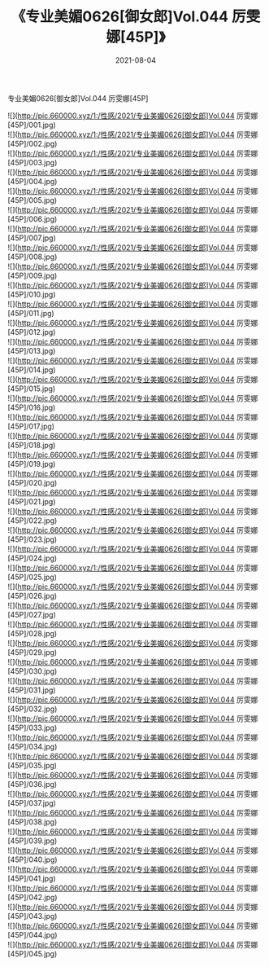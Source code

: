 ﻿---
layout: post
title:  《专业美媚0626[御女郎]Vol.044 厉雯娜[45P]》
date:   2021-08-04
img: http://pic.660000.xyz/1:/性感/2021/专业美媚0626[御女郎]Vol.044 厉雯娜[45P]/000.jpg
categories: [美女, 清纯, 唯美]
---

专业美媚0626[御女郎]Vol.044 厉雯娜[45P]

  ![](http://pic.660000.xyz/1:/性感/2021/专业美媚0626[御女郎]Vol.044 厉雯娜[45P]/001.jpg) <br> ![](http://pic.660000.xyz/1:/性感/2021/专业美媚0626[御女郎]Vol.044 厉雯娜[45P]/002.jpg) <br> ![](http://pic.660000.xyz/1:/性感/2021/专业美媚0626[御女郎]Vol.044 厉雯娜[45P]/003.jpg) <br> ![](http://pic.660000.xyz/1:/性感/2021/专业美媚0626[御女郎]Vol.044 厉雯娜[45P]/004.jpg) <br> ![](http://pic.660000.xyz/1:/性感/2021/专业美媚0626[御女郎]Vol.044 厉雯娜[45P]/005.jpg) <br> ![](http://pic.660000.xyz/1:/性感/2021/专业美媚0626[御女郎]Vol.044 厉雯娜[45P]/006.jpg) <br> ![](http://pic.660000.xyz/1:/性感/2021/专业美媚0626[御女郎]Vol.044 厉雯娜[45P]/007.jpg) <br> ![](http://pic.660000.xyz/1:/性感/2021/专业美媚0626[御女郎]Vol.044 厉雯娜[45P]/008.jpg) <br> ![](http://pic.660000.xyz/1:/性感/2021/专业美媚0626[御女郎]Vol.044 厉雯娜[45P]/009.jpg) <br> ![](http://pic.660000.xyz/1:/性感/2021/专业美媚0626[御女郎]Vol.044 厉雯娜[45P]/010.jpg) <br> ![](http://pic.660000.xyz/1:/性感/2021/专业美媚0626[御女郎]Vol.044 厉雯娜[45P]/011.jpg) <br> ![](http://pic.660000.xyz/1:/性感/2021/专业美媚0626[御女郎]Vol.044 厉雯娜[45P]/012.jpg) <br> ![](http://pic.660000.xyz/1:/性感/2021/专业美媚0626[御女郎]Vol.044 厉雯娜[45P]/013.jpg) <br> ![](http://pic.660000.xyz/1:/性感/2021/专业美媚0626[御女郎]Vol.044 厉雯娜[45P]/014.jpg) <br> ![](http://pic.660000.xyz/1:/性感/2021/专业美媚0626[御女郎]Vol.044 厉雯娜[45P]/015.jpg) <br> ![](http://pic.660000.xyz/1:/性感/2021/专业美媚0626[御女郎]Vol.044 厉雯娜[45P]/016.jpg) <br> ![](http://pic.660000.xyz/1:/性感/2021/专业美媚0626[御女郎]Vol.044 厉雯娜[45P]/017.jpg) <br> ![](http://pic.660000.xyz/1:/性感/2021/专业美媚0626[御女郎]Vol.044 厉雯娜[45P]/018.jpg) <br> ![](http://pic.660000.xyz/1:/性感/2021/专业美媚0626[御女郎]Vol.044 厉雯娜[45P]/019.jpg) <br> ![](http://pic.660000.xyz/1:/性感/2021/专业美媚0626[御女郎]Vol.044 厉雯娜[45P]/020.jpg) <br> ![](http://pic.660000.xyz/1:/性感/2021/专业美媚0626[御女郎]Vol.044 厉雯娜[45P]/021.jpg) <br> ![](http://pic.660000.xyz/1:/性感/2021/专业美媚0626[御女郎]Vol.044 厉雯娜[45P]/022.jpg) <br> ![](http://pic.660000.xyz/1:/性感/2021/专业美媚0626[御女郎]Vol.044 厉雯娜[45P]/023.jpg) <br> ![](http://pic.660000.xyz/1:/性感/2021/专业美媚0626[御女郎]Vol.044 厉雯娜[45P]/024.jpg) <br> ![](http://pic.660000.xyz/1:/性感/2021/专业美媚0626[御女郎]Vol.044 厉雯娜[45P]/025.jpg) <br> ![](http://pic.660000.xyz/1:/性感/2021/专业美媚0626[御女郎]Vol.044 厉雯娜[45P]/026.jpg) <br> ![](http://pic.660000.xyz/1:/性感/2021/专业美媚0626[御女郎]Vol.044 厉雯娜[45P]/027.jpg) <br> ![](http://pic.660000.xyz/1:/性感/2021/专业美媚0626[御女郎]Vol.044 厉雯娜[45P]/028.jpg) <br> ![](http://pic.660000.xyz/1:/性感/2021/专业美媚0626[御女郎]Vol.044 厉雯娜[45P]/029.jpg) <br> ![](http://pic.660000.xyz/1:/性感/2021/专业美媚0626[御女郎]Vol.044 厉雯娜[45P]/030.jpg) <br> ![](http://pic.660000.xyz/1:/性感/2021/专业美媚0626[御女郎]Vol.044 厉雯娜[45P]/031.jpg) <br> ![](http://pic.660000.xyz/1:/性感/2021/专业美媚0626[御女郎]Vol.044 厉雯娜[45P]/032.jpg) <br> ![](http://pic.660000.xyz/1:/性感/2021/专业美媚0626[御女郎]Vol.044 厉雯娜[45P]/033.jpg) <br> ![](http://pic.660000.xyz/1:/性感/2021/专业美媚0626[御女郎]Vol.044 厉雯娜[45P]/034.jpg) <br> ![](http://pic.660000.xyz/1:/性感/2021/专业美媚0626[御女郎]Vol.044 厉雯娜[45P]/035.jpg) <br> ![](http://pic.660000.xyz/1:/性感/2021/专业美媚0626[御女郎]Vol.044 厉雯娜[45P]/036.jpg) <br> ![](http://pic.660000.xyz/1:/性感/2021/专业美媚0626[御女郎]Vol.044 厉雯娜[45P]/037.jpg) <br> ![](http://pic.660000.xyz/1:/性感/2021/专业美媚0626[御女郎]Vol.044 厉雯娜[45P]/038.jpg) <br> ![](http://pic.660000.xyz/1:/性感/2021/专业美媚0626[御女郎]Vol.044 厉雯娜[45P]/039.jpg) <br> ![](http://pic.660000.xyz/1:/性感/2021/专业美媚0626[御女郎]Vol.044 厉雯娜[45P]/040.jpg) <br> ![](http://pic.660000.xyz/1:/性感/2021/专业美媚0626[御女郎]Vol.044 厉雯娜[45P]/041.jpg) <br> ![](http://pic.660000.xyz/1:/性感/2021/专业美媚0626[御女郎]Vol.044 厉雯娜[45P]/042.jpg) <br> ![](http://pic.660000.xyz/1:/性感/2021/专业美媚0626[御女郎]Vol.044 厉雯娜[45P]/043.jpg) <br> ![](http://pic.660000.xyz/1:/性感/2021/专业美媚0626[御女郎]Vol.044 厉雯娜[45P]/044.jpg) <br> ![](http://pic.660000.xyz/1:/性感/2021/专业美媚0626[御女郎]Vol.044 厉雯娜[45P]/045.jpg) <br>